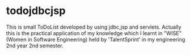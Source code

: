 # todojdbcjsp

This is small ToDoList developed by using jdbc,jsp and servlets. Actually this is the practical application of my knowledge which I learnt in "WISE"(Women in Software Engineering) held by 'TalentSprint' in my engineering 2nd year 2nd semester.
